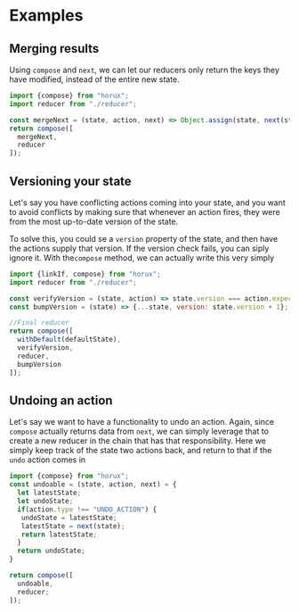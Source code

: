 # Examples

## Merging results
Using `compose` and `next`, we can let our reducers only return
the keys they have modified, instead of the entire new state.

```javascript
import {compose} from "horux";
import reducer from "./reducer";

const mergeNext = (state, action, next) => Object.assign(state, next(state))
return compose([
  mergeNext,
  reducer
]);
```


## Versioning your state
Let's say you have conflicting actions coming into your state, 
and you want to avoid conflicts by making sure that whenever an 
action fires, they were from the most up-to-date version of the 
state.

To solve this, you could se a `version` property of the state,
and then have the actions supply that version. If the version
check fails, you can siply ignore it. With the`compose`
method, we can actually write this very simply

```javascript
import {linkIf, compose} from "horux";
import reducer from "./reducer";

const verifyVersion = (state, action) => state.version === action.expectedVersion ? next(state) : state;
const bumpVersion = (state) => {...state, version: state.version + 1};

//Final reducer
return compose([
  withDefault(defaultState),
  verifyVersion,
  reducer,
  bumpVersion
]);
```

## Undoing an action
Let's say we want to have a functionality to undo an action. Again,
since `compose` actually returns data from `next`, we can simply leverage
that to create a new reducer in the chain that has that responsibility.
Here we simply keep track of the state two actions back, and return to that if 
the `undo` action comes in

```javascript
import {compose} from "horux";
const undoable = (state, action, next) = {
  let latestState;
  let undoState;
  if(action.type !== "UNDO_ACTION") {
   undoState = latestState;
   latestState = next(state);
   return latestState;
  }
  return undoState;
}

return compose([
  undoable,
  reducer;
]);
```
